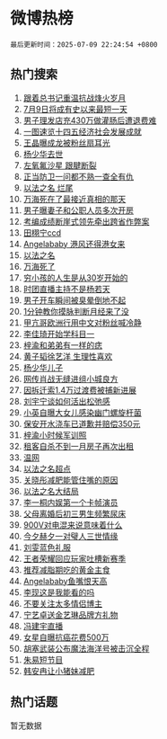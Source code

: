 # 微博热榜

`最后更新时间：2025-07-09 22:24:54 +0800`

## 热门搜索

1. [跟着总书记重温抗战烽火岁月](https://m.weibo.cn/search?containerid=100103type%3D1%26t%3D10%26q%3D%23%E8%B7%9F%E7%9D%80%E6%80%BB%E4%B9%A6%E8%AE%B0%E9%87%8D%E6%B8%A9%E6%8A%97%E6%88%98%E7%83%BD%E7%81%AB%E5%B2%81%E6%9C%88%23&stream_entry_id=51&isnewpage=1&extparam=seat%3D1%26stream_entry_id%3D51%26c_type%3D51%26filter_type%3Drealtimehot%26cate%3D10103%26pos%3D0%26dgr%3D0%26q%3D%2523%25E8%25B7%259F%25E7%259D%2580%25E6%2580%25BB%25E4%25B9%25A6%25E8%25AE%25B0%25E9%2587%258D%25E6%25B8%25A9%25E6%258A%2597%25E6%2588%2598%25E7%2583%25BD%25E7%2581%25AB%25E5%25B2%2581%25E6%259C%2588%2523%26display_time%3D1752071093%26pre_seqid%3D175207109302000574114)
1. [7月9日将成有史以来最短一天](https://m.weibo.cn/search?containerid=100103type%3D1%26t%3D10%26q%3D%237%E6%9C%889%E6%97%A5%E5%B0%86%E6%88%90%E6%9C%89%E5%8F%B2%E4%BB%A5%E6%9D%A5%E6%9C%80%E7%9F%AD%E4%B8%80%E5%A4%A9%23&stream_entry_id=31&isnewpage=1&extparam=seat%3D1%26realpos%3D1%26c_type%3D31%26flag%3D2%26cate%3D5001%26pos%3D0%26dgr%3D0%26lcate%3D5001%26q%3D%25237%25E6%259C%25889%25E6%2597%25A5%25E5%25B0%2586%25E6%2588%2590%25E6%259C%2589%25E5%258F%25B2%25E4%25BB%25A5%25E6%259D%25A5%25E6%259C%2580%25E7%259F%25AD%25E4%25B8%2580%25E5%25A4%25A9%2523%26band_rank%3D1%26stream_entry_id%3D31%26filter_type%3Drealtimehot%26display_time%3D1752071093%26pre_seqid%3D175207109302000574114)
1. [男子理发店充430万做灌肠后遭退费难](https://m.weibo.cn/search?containerid=100103type%3D1%26t%3D10%26q%3D%23%E7%94%B7%E5%AD%90%E7%90%86%E5%8F%91%E5%BA%97%E5%85%85430%E4%B8%87%E5%81%9A%E7%81%8C%E8%82%A0%E5%90%8E%E9%81%AD%E9%80%80%E8%B4%B9%E9%9A%BE%23&stream_entry_id=31&isnewpage=1&extparam=seat%3D1%26realpos%3D2%26c_type%3D31%26flag%3D1%26cate%3D5001%26pos%3D1%26dgr%3D0%26lcate%3D5001%26q%3D%2523%25E7%2594%25B7%25E5%25AD%2590%25E7%2590%2586%25E5%258F%2591%25E5%25BA%2597%25E5%2585%2585430%25E4%25B8%2587%25E5%2581%259A%25E7%2581%258C%25E8%2582%25A0%25E5%2590%258E%25E9%2581%25AD%25E9%2580%2580%25E8%25B4%25B9%25E9%259A%25BE%2523%26band_rank%3D2%26stream_entry_id%3D31%26filter_type%3Drealtimehot%26display_time%3D1752071093%26pre_seqid%3D175207109302000574114)
1. [一图速览十四五经济社会发展成就](https://m.weibo.cn/search?containerid=100103type%3D1%26t%3D10%26q%3D%23%E4%B8%80%E5%9B%BE%E9%80%9F%E8%A7%88%E5%8D%81%E5%9B%9B%E4%BA%94%E7%BB%8F%E6%B5%8E%E7%A4%BE%E4%BC%9A%E5%8F%91%E5%B1%95%E6%88%90%E5%B0%B1%23&stream_entry_id=31&isnewpage=1&extparam=seat%3D1%26realpos%3D3%26c_type%3D31%26flag%3D0%26cate%3D5001%26pos%3D2%26dgr%3D0%26lcate%3D5001%26q%3D%2523%25E4%25B8%2580%25E5%259B%25BE%25E9%2580%259F%25E8%25A7%2588%25E5%258D%2581%25E5%259B%259B%25E4%25BA%2594%25E7%25BB%258F%25E6%25B5%258E%25E7%25A4%25BE%25E4%25BC%259A%25E5%258F%2591%25E5%25B1%2595%25E6%2588%2590%25E5%25B0%25B1%2523%26band_rank%3D3%26stream_entry_id%3D31%26filter_type%3Drealtimehot%26display_time%3D1752071093%26pre_seqid%3D175207109302000574114)
1. [王晶曝成龙被粉丝扇耳光](https://m.weibo.cn/search?containerid=100103type%3D1%26t%3D10%26q%3D%23%E7%8E%8B%E6%99%B6%E6%9B%9D%E6%88%90%E9%BE%99%E8%A2%AB%E7%B2%89%E4%B8%9D%E6%89%87%E8%80%B3%E5%85%89%23&stream_entry_id=31&isnewpage=1&extparam=seat%3D1%26realpos%3D4%26c_type%3D31%26flag%3D1%26cate%3D5001%26pos%3D3%26dgr%3D0%26lcate%3D5001%26q%3D%2523%25E7%258E%258B%25E6%2599%25B6%25E6%259B%259D%25E6%2588%2590%25E9%25BE%2599%25E8%25A2%25AB%25E7%25B2%2589%25E4%25B8%259D%25E6%2589%2587%25E8%2580%25B3%25E5%2585%2589%2523%26band_rank%3D4%26stream_entry_id%3D31%26filter_type%3Drealtimehot%26display_time%3D1752071093%26pre_seqid%3D175207109302000574114)
1. [杨少华去世](https://m.weibo.cn/search?containerid=100103type%3D1%26t%3D10%26q%3D%23%E6%9D%A8%E5%B0%91%E5%8D%8E%E5%8E%BB%E4%B8%96%23&stream_entry_id=31&isnewpage=1&extparam=seat%3D1%26realpos%3D5%26c_type%3D31%26flag%3D2%26cate%3D5001%26pos%3D4%26dgr%3D0%26lcate%3D5001%26q%3D%2523%25E6%259D%25A8%25E5%25B0%2591%25E5%258D%258E%25E5%258E%25BB%25E4%25B8%2596%2523%26band_rank%3D5%26stream_entry_id%3D31%26filter_type%3Drealtimehot%26display_time%3D1752071093%26pre_seqid%3D175207109302000574114)
1. [左氧氟沙星 跟腱断裂](https://m.weibo.cn/search?containerid=100103type%3D1%26t%3D10%26q%3D%E5%B7%A6%E6%B0%A7%E6%B0%9F%E6%B2%99%E6%98%9F+%E8%B7%9F%E8%85%B1%E6%96%AD%E8%A3%82&stream_entry_id=31&isnewpage=1&extparam=seat%3D1%26realpos%3D6%26c_type%3D31%26flag%3D16%26cate%3D5001%26pos%3D5%26dgr%3D0%26lcate%3D5001%26q%3D%25E5%25B7%25A6%25E6%25B0%25A7%25E6%25B0%259F%25E6%25B2%2599%25E6%2598%259F%2520%25E8%25B7%259F%25E8%2585%25B1%25E6%2596%25AD%25E8%25A3%2582%26band_rank%3D6%26stream_entry_id%3D31%26filter_type%3Drealtimehot%26display_time%3D1752071093%26pre_seqid%3D175207109302000574114)
1. [正当防卫一问都不熟一查全有仇](https://m.weibo.cn/search?containerid=100103type%3D1%26t%3D10%26q%3D%23%E6%AD%A3%E5%BD%93%E9%98%B2%E5%8D%AB%E4%B8%80%E9%97%AE%E9%83%BD%E4%B8%8D%E7%86%9F%E4%B8%80%E6%9F%A5%E5%85%A8%E6%9C%89%E4%BB%87%23&stream_entry_id=31&isnewpage=1&extparam=seat%3D1%26band_rank%3D7%26c_type%3D31%26lcate%3D5001%26adid%3D293295%26cate%3D5001%26pos%3D6%26dgr%3D0%26stream_entry_id%3D31%26q%3D%2523%25E6%25AD%25A3%25E5%25BD%2593%25E9%2598%25B2%25E5%258D%25AB%25E4%25B8%2580%25E9%2597%25AE%25E9%2583%25BD%25E4%25B8%258D%25E7%2586%259F%25E4%25B8%2580%25E6%259F%25A5%25E5%2585%25A8%25E6%259C%2589%25E4%25BB%2587%2523%26is_ad_pos%3D1%26filter_type%3Drealtimehot%26display_time%3D1752071093%26pre_seqid%3D175207109302000574114)
1. [以法之名 烂尾](https://m.weibo.cn/search?containerid=100103type%3D1%26t%3D10%26q%3D%E4%BB%A5%E6%B3%95%E4%B9%8B%E5%90%8D+%E7%83%82%E5%B0%BE&stream_entry_id=31&isnewpage=1&extparam=seat%3D1%26realpos%3D7%26c_type%3D31%26flag%3D1%26cate%3D5001%26pos%3D7%26dgr%3D0%26lcate%3D5001%26q%3D%25E4%25BB%25A5%25E6%25B3%2595%25E4%25B9%258B%25E5%2590%258D%2520%25E7%2583%2582%25E5%25B0%25BE%26band_rank%3D7%26stream_entry_id%3D31%26filter_type%3Drealtimehot%26display_time%3D1752071093%26pre_seqid%3D175207109302000574114)
1. [万海死在了最接近真相的那天](https://m.weibo.cn/search?containerid=100103type%3D1%26t%3D10%26q%3D%E4%B8%87%E6%B5%B7%E6%AD%BB%E5%9C%A8%E4%BA%86%E6%9C%80%E6%8E%A5%E8%BF%91%E7%9C%9F%E7%9B%B8%E7%9A%84%E9%82%A3%E5%A4%A9&stream_entry_id=31&isnewpage=1&extparam=seat%3D1%26realpos%3D8%26c_type%3D31%26flag%3D2%26cate%3D5001%26pos%3D8%26dgr%3D0%26lcate%3D5001%26q%3D%25E4%25B8%2587%25E6%25B5%25B7%25E6%25AD%25BB%25E5%259C%25A8%25E4%25BA%2586%25E6%259C%2580%25E6%258E%25A5%25E8%25BF%2591%25E7%259C%259F%25E7%259B%25B8%25E7%259A%2584%25E9%2582%25A3%25E5%25A4%25A9%26band_rank%3D8%26stream_entry_id%3D31%26filter_type%3Drealtimehot%26display_time%3D1752071093%26pre_seqid%3D175207109302000574114)
1. [男子曝妻子和公职人员多次开房](https://m.weibo.cn/search?containerid=100103type%3D1%26t%3D10%26q%3D%23%E7%94%B7%E5%AD%90%E6%9B%9D%E5%A6%BB%E5%AD%90%E5%92%8C%E5%85%AC%E8%81%8C%E4%BA%BA%E5%91%98%E5%A4%9A%E6%AC%A1%E5%BC%80%E6%88%BF%23&stream_entry_id=31&isnewpage=1&extparam=seat%3D1%26realpos%3D9%26c_type%3D31%26flag%3D1%26cate%3D5001%26pos%3D9%26dgr%3D0%26lcate%3D5001%26q%3D%2523%25E7%2594%25B7%25E5%25AD%2590%25E6%259B%259D%25E5%25A6%25BB%25E5%25AD%2590%25E5%2592%258C%25E5%2585%25AC%25E8%2581%258C%25E4%25BA%25BA%25E5%2591%2598%25E5%25A4%259A%25E6%25AC%25A1%25E5%25BC%2580%25E6%2588%25BF%2523%26band_rank%3D9%26stream_entry_id%3D31%26filter_type%3Drealtimehot%26display_time%3D1752071093%26pre_seqid%3D175207109302000574114)
1. [考编成绩断崖式领先牵出跨省作弊案](https://m.weibo.cn/search?containerid=100103type%3D1%26t%3D10%26q%3D%23%E8%80%83%E7%BC%96%E6%88%90%E7%BB%A9%E6%96%AD%E5%B4%96%E5%BC%8F%E9%A2%86%E5%85%88%E7%89%B5%E5%87%BA%E8%B7%A8%E7%9C%81%E4%BD%9C%E5%BC%8A%E6%A1%88%23&stream_entry_id=31&isnewpage=1&extparam=seat%3D1%26realpos%3D10%26c_type%3D31%26flag%3D0%26cate%3D5001%26pos%3D10%26dgr%3D0%26lcate%3D5001%26q%3D%2523%25E8%2580%2583%25E7%25BC%2596%25E6%2588%2590%25E7%25BB%25A9%25E6%2596%25AD%25E5%25B4%2596%25E5%25BC%258F%25E9%25A2%2586%25E5%2585%2588%25E7%2589%25B5%25E5%2587%25BA%25E8%25B7%25A8%25E7%259C%2581%25E4%25BD%259C%25E5%25BC%258A%25E6%25A1%2588%2523%26band_rank%3D10%26stream_entry_id%3D31%26filter_type%3Drealtimehot%26display_time%3D1752071093%26pre_seqid%3D175207109302000574114)
1. [田栩宁ccd](https://m.weibo.cn/search?containerid=100103type%3D1%26t%3D10%26q%3D%E7%94%B0%E6%A0%A9%E5%AE%81ccd&stream_entry_id=31&isnewpage=1&extparam=seat%3D1%26realpos%3D11%26c_type%3D31%26flag%3D2%26cate%3D5001%26pos%3D11%26dgr%3D0%26lcate%3D5001%26q%3D%25E7%2594%25B0%25E6%25A0%25A9%25E5%25AE%2581ccd%26band_rank%3D11%26stream_entry_id%3D31%26filter_type%3Drealtimehot%26display_time%3D1752071093%26pre_seqid%3D175207109302000574114)
1. [Angelababy 港风还得港女来](https://m.weibo.cn/search?containerid=100103type%3D1%26t%3D10%26q%3DAngelababy+%E6%B8%AF%E9%A3%8E%E8%BF%98%E5%BE%97%E6%B8%AF%E5%A5%B3%E6%9D%A5&stream_entry_id=31&isnewpage=1&extparam=seat%3D1%26realpos%3D12%26c_type%3D31%26flag%3D0%26cate%3D5001%26pos%3D12%26dgr%3D0%26lcate%3D5001%26q%3DAngelababy%2520%25E6%25B8%25AF%25E9%25A3%258E%25E8%25BF%2598%25E5%25BE%2597%25E6%25B8%25AF%25E5%25A5%25B3%25E6%259D%25A5%26band_rank%3D12%26stream_entry_id%3D31%26filter_type%3Drealtimehot%26display_time%3D1752071093%26pre_seqid%3D175207109302000574114)
1. [以法之名](https://m.weibo.cn/search?containerid=100103type%3D1%26t%3D10%26q%3D%E4%BB%A5%E6%B3%95%E4%B9%8B%E5%90%8D&stream_entry_id=31&isnewpage=1&extparam=seat%3D1%26realpos%3D13%26c_type%3D31%26flag%3D0%26cate%3D5001%26pos%3D13%26dgr%3D0%26lcate%3D5001%26q%3D%25E4%25BB%25A5%25E6%25B3%2595%25E4%25B9%258B%25E5%2590%258D%26band_rank%3D13%26stream_entry_id%3D31%26filter_type%3Drealtimehot%26display_time%3D1752071093%26pre_seqid%3D175207109302000574114)
1. [万海死了](https://m.weibo.cn/search?containerid=100103type%3D1%26t%3D10%26q%3D%23%E4%B8%87%E6%B5%B7%E6%AD%BB%E4%BA%86%23&stream_entry_id=31&isnewpage=1&extparam=seat%3D1%26realpos%3D14%26c_type%3D31%26flag%3D2%26cate%3D5001%26pos%3D14%26dgr%3D0%26lcate%3D5001%26q%3D%2523%25E4%25B8%2587%25E6%25B5%25B7%25E6%25AD%25BB%25E4%25BA%2586%2523%26band_rank%3D14%26stream_entry_id%3D31%26filter_type%3Drealtimehot%26display_time%3D1752071093%26pre_seqid%3D175207109302000574114)
1. [穷小孩的人生是从30岁开始的](https://m.weibo.cn/search?containerid=100103type%3D1%26t%3D10%26q%3D%E7%A9%B7%E5%B0%8F%E5%AD%A9%E7%9A%84%E4%BA%BA%E7%94%9F%E6%98%AF%E4%BB%8E30%E5%B2%81%E5%BC%80%E5%A7%8B%E7%9A%84&stream_entry_id=31&isnewpage=1&extparam=seat%3D1%26realpos%3D15%26c_type%3D31%26flag%3D1%26cate%3D5001%26pos%3D15%26dgr%3D0%26lcate%3D5001%26q%3D%25E7%25A9%25B7%25E5%25B0%258F%25E5%25AD%25A9%25E7%259A%2584%25E4%25BA%25BA%25E7%2594%259F%25E6%2598%25AF%25E4%25BB%258E30%25E5%25B2%2581%25E5%25BC%2580%25E5%25A7%258B%25E7%259A%2584%26band_rank%3D15%26stream_entry_id%3D31%26filter_type%3Drealtimehot%26display_time%3D1752071093%26pre_seqid%3D175207109302000574114)
1. [时团直播主持不是杨若天](https://m.weibo.cn/search?containerid=100103type%3D1%26t%3D10%26q%3D%E6%97%B6%E5%9B%A2%E7%9B%B4%E6%92%AD%E4%B8%BB%E6%8C%81%E4%B8%8D%E6%98%AF%E6%9D%A8%E8%8B%A5%E5%A4%A9&stream_entry_id=31&isnewpage=1&extparam=seat%3D1%26realpos%3D16%26c_type%3D31%26flag%3D0%26cate%3D5001%26pos%3D16%26dgr%3D0%26lcate%3D5001%26q%3D%25E6%2597%25B6%25E5%259B%25A2%25E7%259B%25B4%25E6%2592%25AD%25E4%25B8%25BB%25E6%258C%2581%25E4%25B8%258D%25E6%2598%25AF%25E6%259D%25A8%25E8%258B%25A5%25E5%25A4%25A9%26band_rank%3D16%26stream_entry_id%3D31%26filter_type%3Drealtimehot%26display_time%3D1752071093%26pre_seqid%3D175207109302000574114)
1. [男子开车瞬间被臭晕倒地不起](https://m.weibo.cn/search?containerid=100103type%3D1%26t%3D10%26q%3D%23%E7%94%B7%E5%AD%90%E5%BC%80%E8%BD%A6%E7%9E%AC%E9%97%B4%E8%A2%AB%E8%87%AD%E6%99%95%E5%80%92%E5%9C%B0%E4%B8%8D%E8%B5%B7%23&stream_entry_id=31&isnewpage=1&extparam=seat%3D1%26realpos%3D17%26c_type%3D31%26flag%3D1%26cate%3D5001%26pos%3D17%26dgr%3D0%26lcate%3D5001%26q%3D%2523%25E7%2594%25B7%25E5%25AD%2590%25E5%25BC%2580%25E8%25BD%25A6%25E7%259E%25AC%25E9%2597%25B4%25E8%25A2%25AB%25E8%2587%25AD%25E6%2599%2595%25E5%2580%2592%25E5%259C%25B0%25E4%25B8%258D%25E8%25B5%25B7%2523%26band_rank%3D17%26stream_entry_id%3D31%26filter_type%3Drealtimehot%26display_time%3D1752071093%26pre_seqid%3D175207109302000574114)
1. [1分钟教你摸脉判断月经来了没](https://m.weibo.cn/search?containerid=100103type%3D1%26t%3D10%26q%3D1%E5%88%86%E9%92%9F%E6%95%99%E4%BD%A0%E6%91%B8%E8%84%89%E5%88%A4%E6%96%AD%E6%9C%88%E7%BB%8F%E6%9D%A5%E4%BA%86%E6%B2%A1&stream_entry_id=31&isnewpage=1&extparam=seat%3D1%26realpos%3D18%26c_type%3D31%26flag%3D0%26cate%3D5001%26pos%3D18%26dgr%3D0%26lcate%3D5001%26q%3D1%25E5%2588%2586%25E9%2592%259F%25E6%2595%2599%25E4%25BD%25A0%25E6%2591%25B8%25E8%2584%2589%25E5%2588%25A4%25E6%2596%25AD%25E6%259C%2588%25E7%25BB%258F%25E6%259D%25A5%25E4%25BA%2586%25E6%25B2%25A1%26band_rank%3D18%26stream_entry_id%3D31%26filter_type%3Drealtimehot%26display_time%3D1752071093%26pre_seqid%3D175207109302000574114)
1. [甲亢哥欧洲行用中文对粉丝喊冷静](https://m.weibo.cn/search?containerid=100103type%3D1%26t%3D10%26q%3D%23%E7%94%B2%E4%BA%A2%E5%93%A5%E6%AC%A7%E6%B4%B2%E8%A1%8C%E7%94%A8%E4%B8%AD%E6%96%87%E5%AF%B9%E7%B2%89%E4%B8%9D%E5%96%8A%E5%86%B7%E9%9D%99%23&stream_entry_id=31&isnewpage=1&extparam=seat%3D1%26realpos%3D19%26c_type%3D31%26flag%3D1%26cate%3D5001%26pos%3D19%26dgr%3D0%26lcate%3D5001%26q%3D%2523%25E7%2594%25B2%25E4%25BA%25A2%25E5%2593%25A5%25E6%25AC%25A7%25E6%25B4%25B2%25E8%25A1%258C%25E7%2594%25A8%25E4%25B8%25AD%25E6%2596%2587%25E5%25AF%25B9%25E7%25B2%2589%25E4%25B8%259D%25E5%2596%258A%25E5%2586%25B7%25E9%259D%2599%2523%26band_rank%3D19%26stream_entry_id%3D31%26filter_type%3Drealtimehot%26display_time%3D1752071093%26pre_seqid%3D175207109302000574114)
1. [李佳琦开始学科目一](https://m.weibo.cn/search?containerid=100103type%3D1%26t%3D10%26q%3D%E6%9D%8E%E4%BD%B3%E7%90%A6%E5%BC%80%E5%A7%8B%E5%AD%A6%E7%A7%91%E7%9B%AE%E4%B8%80&stream_entry_id=31&isnewpage=1&extparam=seat%3D1%26realpos%3D20%26c_type%3D31%26flag%3D0%26cate%3D5001%26pos%3D20%26dgr%3D0%26lcate%3D5001%26q%3D%25E6%259D%258E%25E4%25BD%25B3%25E7%2590%25A6%25E5%25BC%2580%25E5%25A7%258B%25E5%25AD%25A6%25E7%25A7%2591%25E7%259B%25AE%25E4%25B8%2580%26band_rank%3D20%26stream_entry_id%3D31%26filter_type%3Drealtimehot%26display_time%3D1752071093%26pre_seqid%3D175207109302000574114)
1. [梓渝和弟弟有一样的痣](https://m.weibo.cn/search?containerid=100103type%3D1%26t%3D10%26q%3D%23%E6%A2%93%E6%B8%9D%E5%92%8C%E5%BC%9F%E5%BC%9F%E6%9C%89%E4%B8%80%E6%A0%B7%E7%9A%84%E7%97%A3%23&stream_entry_id=31&isnewpage=1&extparam=seat%3D1%26realpos%3D21%26c_type%3D31%26flag%3D1%26cate%3D5001%26pos%3D21%26dgr%3D0%26lcate%3D5001%26q%3D%2523%25E6%25A2%2593%25E6%25B8%259D%25E5%2592%258C%25E5%25BC%259F%25E5%25BC%259F%25E6%259C%2589%25E4%25B8%2580%25E6%25A0%25B7%25E7%259A%2584%25E7%2597%25A3%2523%26band_rank%3D21%26stream_entry_id%3D31%26filter_type%3Drealtimehot%26display_time%3D1752071093%26pre_seqid%3D175207109302000574114)
1. [黄子韬徐艺洋 生理性喜欢](https://m.weibo.cn/search?containerid=100103type%3D1%26t%3D10%26q%3D%E9%BB%84%E5%AD%90%E9%9F%AC%E5%BE%90%E8%89%BA%E6%B4%8B+%E7%94%9F%E7%90%86%E6%80%A7%E5%96%9C%E6%AC%A2&stream_entry_id=31&isnewpage=1&extparam=seat%3D1%26realpos%3D22%26c_type%3D31%26flag%3D2%26cate%3D5001%26pos%3D22%26dgr%3D0%26lcate%3D5001%26q%3D%25E9%25BB%2584%25E5%25AD%2590%25E9%259F%25AC%25E5%25BE%2590%25E8%2589%25BA%25E6%25B4%258B%2520%25E7%2594%259F%25E7%2590%2586%25E6%2580%25A7%25E5%2596%259C%25E6%25AC%25A2%26band_rank%3D22%26stream_entry_id%3D31%26filter_type%3Drealtimehot%26display_time%3D1752071093%26pre_seqid%3D175207109302000574114)
1. [杨少华儿子](https://m.weibo.cn/search?containerid=100103type%3D1%26t%3D10%26q%3D%E6%9D%A8%E5%B0%91%E5%8D%8E%E5%84%BF%E5%AD%90&stream_entry_id=31&isnewpage=1&extparam=seat%3D1%26realpos%3D23%26c_type%3D31%26flag%3D1%26cate%3D5001%26pos%3D23%26dgr%3D0%26lcate%3D5001%26q%3D%25E6%259D%25A8%25E5%25B0%2591%25E5%258D%258E%25E5%2584%25BF%25E5%25AD%2590%26band_rank%3D23%26stream_entry_id%3D31%26filter_type%3Drealtimehot%26display_time%3D1752071093%26pre_seqid%3D175207109302000574114)
1. [网传肖战无缝进组小城良方](https://m.weibo.cn/search?containerid=100103type%3D1%26t%3D10%26q%3D%23%E7%BD%91%E4%BC%A0%E8%82%96%E6%88%98%E6%97%A0%E7%BC%9D%E8%BF%9B%E7%BB%84%E5%B0%8F%E5%9F%8E%E8%89%AF%E6%96%B9%23&stream_entry_id=31&isnewpage=1&extparam=seat%3D1%26realpos%3D24%26c_type%3D31%26flag%3D1%26cate%3D5001%26pos%3D24%26dgr%3D0%26lcate%3D5001%26q%3D%2523%25E7%25BD%2591%25E4%25BC%25A0%25E8%2582%2596%25E6%2588%2598%25E6%2597%25A0%25E7%25BC%259D%25E8%25BF%259B%25E7%25BB%2584%25E5%25B0%258F%25E5%259F%258E%25E8%2589%25AF%25E6%2596%25B9%2523%26band_rank%3D24%26stream_entry_id%3D31%26filter_type%3Drealtimehot%26display_time%3D1752071093%26pre_seqid%3D175207109302000574114)
1. [因拆迁索1.4万过渡费被捕新进展](https://m.weibo.cn/search?containerid=100103type%3D1%26t%3D10%26q%3D%23%E5%9B%A0%E6%8B%86%E8%BF%81%E7%B4%A21.4%E4%B8%87%E8%BF%87%E6%B8%A1%E8%B4%B9%E8%A2%AB%E6%8D%95%E6%96%B0%E8%BF%9B%E5%B1%95%23&stream_entry_id=31&isnewpage=1&extparam=seat%3D1%26realpos%3D25%26c_type%3D31%26flag%3D1%26cate%3D5001%26pos%3D25%26dgr%3D0%26lcate%3D5001%26q%3D%2523%25E5%259B%25A0%25E6%258B%2586%25E8%25BF%2581%25E7%25B4%25A21.4%25E4%25B8%2587%25E8%25BF%2587%25E6%25B8%25A1%25E8%25B4%25B9%25E8%25A2%25AB%25E6%258D%2595%25E6%2596%25B0%25E8%25BF%259B%25E5%25B1%2595%2523%26band_rank%3D25%26stream_entry_id%3D31%26filter_type%3Drealtimehot%26display_time%3D1752071093%26pre_seqid%3D175207109302000574114)
1. [刘宇宁谈如何活出松弛感](https://m.weibo.cn/search?containerid=100103type%3D1%26t%3D10%26q%3D%23%E5%88%98%E5%AE%87%E5%AE%81%E8%B0%88%E5%A6%82%E4%BD%95%E6%B4%BB%E5%87%BA%E6%9D%BE%E5%BC%9B%E6%84%9F%23&stream_entry_id=31&isnewpage=1&extparam=seat%3D1%26realpos%3D26%26c_type%3D31%26flag%3D0%26cate%3D5001%26pos%3D26%26dgr%3D0%26lcate%3D5001%26q%3D%2523%25E5%2588%2598%25E5%25AE%2587%25E5%25AE%2581%25E8%25B0%2588%25E5%25A6%2582%25E4%25BD%2595%25E6%25B4%25BB%25E5%2587%25BA%25E6%259D%25BE%25E5%25BC%259B%25E6%2584%259F%2523%26band_rank%3D26%26stream_entry_id%3D31%26filter_type%3Drealtimehot%26display_time%3D1752071093%26pre_seqid%3D175207109302000574114)
1. [小英自曝大女儿感染幽门螺旋杆菌](https://m.weibo.cn/search?containerid=100103type%3D1%26t%3D10%26q%3D%23%E5%B0%8F%E8%8B%B1%E8%87%AA%E6%9B%9D%E5%A4%A7%E5%A5%B3%E5%84%BF%E6%84%9F%E6%9F%93%E5%B9%BD%E9%97%A8%E8%9E%BA%E6%97%8B%E6%9D%86%E8%8F%8C%23&stream_entry_id=31&isnewpage=1&extparam=seat%3D1%26realpos%3D27%26c_type%3D31%26flag%3D1%26cate%3D5001%26pos%3D27%26dgr%3D0%26lcate%3D5001%26q%3D%2523%25E5%25B0%258F%25E8%258B%25B1%25E8%2587%25AA%25E6%259B%259D%25E5%25A4%25A7%25E5%25A5%25B3%25E5%2584%25BF%25E6%2584%259F%25E6%259F%2593%25E5%25B9%25BD%25E9%2597%25A8%25E8%259E%25BA%25E6%2597%258B%25E6%259D%2586%25E8%258F%258C%2523%26band_rank%3D27%26stream_entry_id%3D31%26filter_type%3Drealtimehot%26display_time%3D1752071093%26pre_seqid%3D175207109302000574114)
1. [保安开水浇车已道歉并赔偿350元](https://m.weibo.cn/search?containerid=100103type%3D1%26t%3D10%26q%3D%23%E4%BF%9D%E5%AE%89%E5%BC%80%E6%B0%B4%E6%B5%87%E8%BD%A6%E5%B7%B2%E9%81%93%E6%AD%89%E5%B9%B6%E8%B5%94%E5%81%BF350%E5%85%83%23&stream_entry_id=31&isnewpage=1&extparam=seat%3D1%26realpos%3D28%26c_type%3D31%26flag%3D0%26cate%3D5001%26pos%3D28%26dgr%3D0%26lcate%3D5001%26q%3D%2523%25E4%25BF%259D%25E5%25AE%2589%25E5%25BC%2580%25E6%25B0%25B4%25E6%25B5%2587%25E8%25BD%25A6%25E5%25B7%25B2%25E9%2581%2593%25E6%25AD%2589%25E5%25B9%25B6%25E8%25B5%2594%25E5%2581%25BF350%25E5%2585%2583%2523%26band_rank%3D28%26stream_entry_id%3D31%26filter_type%3Drealtimehot%26display_time%3D1752071093%26pre_seqid%3D175207109302000574114)
1. [梓渝小时候军训照](https://m.weibo.cn/search?containerid=100103type%3D1%26t%3D10%26q%3D%23%E6%A2%93%E6%B8%9D%E5%B0%8F%E6%97%B6%E5%80%99%E5%86%9B%E8%AE%AD%E7%85%A7%23&stream_entry_id=31&isnewpage=1&extparam=seat%3D1%26realpos%3D29%26c_type%3D31%26flag%3D1%26cate%3D5001%26pos%3D29%26dgr%3D0%26lcate%3D5001%26q%3D%2523%25E6%25A2%2593%25E6%25B8%259D%25E5%25B0%258F%25E6%2597%25B6%25E5%2580%2599%25E5%2586%259B%25E8%25AE%25AD%25E7%2585%25A7%2523%26band_rank%3D29%26stream_entry_id%3D31%26filter_type%3Drealtimehot%26display_time%3D1752071093%26pre_seqid%3D175207109302000574114)
1. [租客自杀不到一月房子再次出租](https://m.weibo.cn/search?containerid=100103type%3D1%26t%3D10%26q%3D%23%E7%A7%9F%E5%AE%A2%E8%87%AA%E6%9D%80%E4%B8%8D%E5%88%B0%E4%B8%80%E6%9C%88%E6%88%BF%E5%AD%90%E5%86%8D%E6%AC%A1%E5%87%BA%E7%A7%9F%23&stream_entry_id=31&isnewpage=1&extparam=seat%3D1%26realpos%3D30%26c_type%3D31%26flag%3D0%26cate%3D5001%26pos%3D30%26dgr%3D0%26lcate%3D5001%26q%3D%2523%25E7%25A7%259F%25E5%25AE%25A2%25E8%2587%25AA%25E6%259D%2580%25E4%25B8%258D%25E5%2588%25B0%25E4%25B8%2580%25E6%259C%2588%25E6%2588%25BF%25E5%25AD%2590%25E5%2586%258D%25E6%25AC%25A1%25E5%2587%25BA%25E7%25A7%259F%2523%26band_rank%3D30%26stream_entry_id%3D31%26filter_type%3Drealtimehot%26display_time%3D1752071093%26pre_seqid%3D175207109302000574114)
1. [温网](https://m.weibo.cn/search?containerid=100103type%3D1%26t%3D10%26q%3D%23%E6%B8%A9%E7%BD%91%23&stream_entry_id=31&isnewpage=1&extparam=seat%3D1%26realpos%3D31%26c_type%3D31%26flag%3D1%26cate%3D5001%26pos%3D31%26dgr%3D0%26lcate%3D5001%26q%3D%2523%25E6%25B8%25A9%25E7%25BD%2591%2523%26band_rank%3D31%26stream_entry_id%3D31%26filter_type%3Drealtimehot%26display_time%3D1752071093%26pre_seqid%3D175207109302000574114)
1. [以法之名超点](https://m.weibo.cn/search?containerid=100103type%3D1%26t%3D10%26q%3D%23%E4%BB%A5%E6%B3%95%E4%B9%8B%E5%90%8D%E8%B6%85%E7%82%B9%23&stream_entry_id=31&isnewpage=1&extparam=seat%3D1%26realpos%3D32%26c_type%3D31%26flag%3D0%26cate%3D5001%26pos%3D32%26dgr%3D0%26lcate%3D5001%26q%3D%2523%25E4%25BB%25A5%25E6%25B3%2595%25E4%25B9%258B%25E5%2590%258D%25E8%25B6%2585%25E7%2582%25B9%2523%26band_rank%3D32%26stream_entry_id%3D31%26filter_type%3Drealtimehot%26display_time%3D1752071093%26pre_seqid%3D175207109302000574114)
1. [关晓彤减肥能管住嘴的原因](https://m.weibo.cn/search?containerid=100103type%3D1%26t%3D10%26q%3D%23%E5%85%B3%E6%99%93%E5%BD%A4%E5%87%8F%E8%82%A5%E8%83%BD%E7%AE%A1%E4%BD%8F%E5%98%B4%E7%9A%84%E5%8E%9F%E5%9B%A0%23&stream_entry_id=31&isnewpage=1&extparam=seat%3D1%26realpos%3D33%26c_type%3D31%26flag%3D1%26cate%3D5001%26pos%3D33%26dgr%3D0%26lcate%3D5001%26q%3D%2523%25E5%2585%25B3%25E6%2599%2593%25E5%25BD%25A4%25E5%2587%258F%25E8%2582%25A5%25E8%2583%25BD%25E7%25AE%25A1%25E4%25BD%258F%25E5%2598%25B4%25E7%259A%2584%25E5%258E%259F%25E5%259B%25A0%2523%26band_rank%3D33%26stream_entry_id%3D31%26filter_type%3Drealtimehot%26display_time%3D1752071093%26pre_seqid%3D175207109302000574114)
1. [以法之名大结局](https://m.weibo.cn/search?containerid=100103type%3D1%26t%3D10%26q%3D%E4%BB%A5%E6%B3%95%E4%B9%8B%E5%90%8D%E5%A4%A7%E7%BB%93%E5%B1%80&stream_entry_id=31&isnewpage=1&extparam=seat%3D1%26realpos%3D34%26c_type%3D31%26flag%3D0%26cate%3D5001%26pos%3D34%26dgr%3D0%26lcate%3D5001%26q%3D%25E4%25BB%25A5%25E6%25B3%2595%25E4%25B9%258B%25E5%2590%258D%25E5%25A4%25A7%25E7%25BB%2593%25E5%25B1%2580%26band_rank%3D34%26stream_entry_id%3D31%26filter_type%3Drealtimehot%26display_time%3D1752071093%26pre_seqid%3D175207109302000574114)
1. [李一桐内娱第一个卡帧演员](https://m.weibo.cn/search?containerid=100103type%3D1%26t%3D10%26q%3D%E6%9D%8E%E4%B8%80%E6%A1%90%E5%86%85%E5%A8%B1%E7%AC%AC%E4%B8%80%E4%B8%AA%E5%8D%A1%E5%B8%A7%E6%BC%94%E5%91%98&stream_entry_id=31&isnewpage=1&extparam=seat%3D1%26realpos%3D35%26c_type%3D31%26flag%3D0%26cate%3D5001%26pos%3D35%26dgr%3D0%26lcate%3D5001%26q%3D%25E6%259D%258E%25E4%25B8%2580%25E6%25A1%2590%25E5%2586%2585%25E5%25A8%25B1%25E7%25AC%25AC%25E4%25B8%2580%25E4%25B8%25AA%25E5%258D%25A1%25E5%25B8%25A7%25E6%25BC%2594%25E5%2591%2598%26band_rank%3D35%26stream_entry_id%3D31%26filter_type%3Drealtimehot%26display_time%3D1752071093%26pre_seqid%3D175207109302000574114)
1. [父母离婚后初三男生频繁尿床](https://m.weibo.cn/search?containerid=100103type%3D1%26t%3D10%26q%3D%23%E7%88%B6%E6%AF%8D%E7%A6%BB%E5%A9%9A%E5%90%8E%E5%88%9D%E4%B8%89%E7%94%B7%E7%94%9F%E9%A2%91%E7%B9%81%E5%B0%BF%E5%BA%8A%23&stream_entry_id=31&isnewpage=1&extparam=seat%3D1%26realpos%3D36%26c_type%3D31%26flag%3D1%26cate%3D5001%26pos%3D36%26dgr%3D0%26lcate%3D5001%26q%3D%2523%25E7%2588%25B6%25E6%25AF%258D%25E7%25A6%25BB%25E5%25A9%259A%25E5%2590%258E%25E5%2588%259D%25E4%25B8%2589%25E7%2594%25B7%25E7%2594%259F%25E9%25A2%2591%25E7%25B9%2581%25E5%25B0%25BF%25E5%25BA%258A%2523%26band_rank%3D36%26stream_entry_id%3D31%26filter_type%3Drealtimehot%26display_time%3D1752071093%26pre_seqid%3D175207109302000574114)
1. [900V对电混来说意味着什么](https://m.weibo.cn/search?containerid=100103type%3D1%26t%3D10%26q%3D900V%E5%AF%B9%E7%94%B5%E6%B7%B7%E6%9D%A5%E8%AF%B4%E6%84%8F%E5%91%B3%E7%9D%80%E4%BB%80%E4%B9%88&stream_entry_id=31&isnewpage=1&extparam=seat%3D1%26realpos%3D37%26c_type%3D31%26flag%3D1%26cate%3D5001%26pos%3D37%26dgr%3D0%26lcate%3D5001%26q%3D900V%25E5%25AF%25B9%25E7%2594%25B5%25E6%25B7%25B7%25E6%259D%25A5%25E8%25AF%25B4%25E6%2584%258F%25E5%2591%25B3%25E7%259D%2580%25E4%25BB%2580%25E4%25B9%2588%26band_rank%3D37%26stream_entry_id%3D31%26filter_type%3Drealtimehot%26display_time%3D1752071093%26pre_seqid%3D175207109302000574114)
1. [今夕赫夕一对璧人三世情缘](https://m.weibo.cn/search?containerid=100103type%3D1%26t%3D10%26q%3D%E4%BB%8A%E5%A4%95%E8%B5%AB%E5%A4%95%E4%B8%80%E5%AF%B9%E7%92%A7%E4%BA%BA%E4%B8%89%E4%B8%96%E6%83%85%E7%BC%98&stream_entry_id=31&isnewpage=1&extparam=seat%3D1%26realpos%3D38%26c_type%3D31%26flag%3D1%26cate%3D5001%26pos%3D38%26dgr%3D0%26lcate%3D5001%26q%3D%25E4%25BB%258A%25E5%25A4%2595%25E8%25B5%25AB%25E5%25A4%2595%25E4%25B8%2580%25E5%25AF%25B9%25E7%2592%25A7%25E4%25BA%25BA%25E4%25B8%2589%25E4%25B8%2596%25E6%2583%2585%25E7%25BC%2598%26band_rank%3D38%26stream_entry_id%3D31%26filter_type%3Drealtimehot%26display_time%3D1752071093%26pre_seqid%3D175207109302000574114)
1. [刘雯蓝色礼服](https://m.weibo.cn/search?containerid=100103type%3D1%26t%3D10%26q%3D%23%E5%88%98%E9%9B%AF%E8%93%9D%E8%89%B2%E7%A4%BC%E6%9C%8D%23&stream_entry_id=31&isnewpage=1&extparam=seat%3D1%26realpos%3D39%26c_type%3D31%26flag%3D1%26cate%3D5001%26pos%3D39%26dgr%3D0%26lcate%3D5001%26q%3D%2523%25E5%2588%2598%25E9%259B%25AF%25E8%2593%259D%25E8%2589%25B2%25E7%25A4%25BC%25E6%259C%258D%2523%26band_rank%3D39%26stream_entry_id%3D31%26filter_type%3Drealtimehot%26display_time%3D1752071093%26pre_seqid%3D175207109302000574114)
1. [王者荣耀回应玩家吐槽新赛季](https://m.weibo.cn/search?containerid=100103type%3D1%26t%3D10%26q%3D%23%E7%8E%8B%E8%80%85%E8%8D%A3%E8%80%80%E5%9B%9E%E5%BA%94%E7%8E%A9%E5%AE%B6%E5%90%90%E6%A7%BD%E6%96%B0%E8%B5%9B%E5%AD%A3%23&stream_entry_id=31&isnewpage=1&extparam=seat%3D1%26realpos%3D40%26c_type%3D31%26flag%3D1%26cate%3D5001%26pos%3D40%26dgr%3D0%26lcate%3D5001%26q%3D%2523%25E7%258E%258B%25E8%2580%2585%25E8%258D%25A3%25E8%2580%2580%25E5%259B%259E%25E5%25BA%2594%25E7%258E%25A9%25E5%25AE%25B6%25E5%2590%2590%25E6%25A7%25BD%25E6%2596%25B0%25E8%25B5%259B%25E5%25AD%25A3%2523%26band_rank%3D40%26stream_entry_id%3D31%26filter_type%3Drealtimehot%26display_time%3D1752071093%26pre_seqid%3D175207109302000574114)
1. [推荐减脂期吃的黄金主食](https://m.weibo.cn/search?containerid=100103type%3D1%26t%3D10%26q%3D%23%E6%8E%A8%E8%8D%90%E5%87%8F%E8%84%82%E6%9C%9F%E5%90%83%E7%9A%84%E9%BB%84%E9%87%91%E4%B8%BB%E9%A3%9F%23&stream_entry_id=31&isnewpage=1&extparam=seat%3D1%26realpos%3D41%26c_type%3D31%26flag%3D1%26cate%3D5001%26pos%3D41%26dgr%3D0%26lcate%3D5001%26q%3D%2523%25E6%258E%25A8%25E8%258D%2590%25E5%2587%258F%25E8%2584%2582%25E6%259C%259F%25E5%2590%2583%25E7%259A%2584%25E9%25BB%2584%25E9%2587%2591%25E4%25B8%25BB%25E9%25A3%259F%2523%26band_rank%3D41%26stream_entry_id%3D31%26filter_type%3Drealtimehot%26display_time%3D1752071093%26pre_seqid%3D175207109302000574114)
1. [Angelababy鱼嘴恨天高](https://m.weibo.cn/search?containerid=100103type%3D1%26t%3D10%26q%3D%23Angelababy%E9%B1%BC%E5%98%B4%E6%81%A8%E5%A4%A9%E9%AB%98%23&stream_entry_id=31&isnewpage=1&extparam=seat%3D1%26realpos%3D42%26c_type%3D31%26flag%3D1%26cate%3D5001%26pos%3D42%26dgr%3D0%26lcate%3D5001%26q%3D%2523Angelababy%25E9%25B1%25BC%25E5%2598%25B4%25E6%2581%25A8%25E5%25A4%25A9%25E9%25AB%2598%2523%26band_rank%3D42%26stream_entry_id%3D31%26filter_type%3Drealtimehot%26display_time%3D1752071093%26pre_seqid%3D175207109302000574114)
1. [李现这是我能看的吗](https://m.weibo.cn/search?containerid=100103type%3D1%26t%3D10%26q%3D%E6%9D%8E%E7%8E%B0%E8%BF%99%E6%98%AF%E6%88%91%E8%83%BD%E7%9C%8B%E7%9A%84%E5%90%97&stream_entry_id=31&isnewpage=1&extparam=seat%3D1%26realpos%3D43%26c_type%3D31%26flag%3D1%26cate%3D5001%26pos%3D43%26dgr%3D0%26lcate%3D5001%26q%3D%25E6%259D%258E%25E7%258E%25B0%25E8%25BF%2599%25E6%2598%25AF%25E6%2588%2591%25E8%2583%25BD%25E7%259C%258B%25E7%259A%2584%25E5%2590%2597%26band_rank%3D43%26stream_entry_id%3D31%26filter_type%3Drealtimehot%26display_time%3D1752071093%26pre_seqid%3D175207109302000574114)
1. [不要关注太多情侣博主](https://m.weibo.cn/search?containerid=100103type%3D1%26t%3D10%26q%3D%E4%B8%8D%E8%A6%81%E5%85%B3%E6%B3%A8%E5%A4%AA%E5%A4%9A%E6%83%85%E4%BE%A3%E5%8D%9A%E4%B8%BB&stream_entry_id=31&isnewpage=1&extparam=seat%3D1%26realpos%3D44%26c_type%3D31%26flag%3D1%26cate%3D5001%26pos%3D44%26dgr%3D0%26lcate%3D5001%26q%3D%25E4%25B8%258D%25E8%25A6%2581%25E5%2585%25B3%25E6%25B3%25A8%25E5%25A4%25AA%25E5%25A4%259A%25E6%2583%2585%25E4%25BE%25A3%25E5%258D%259A%25E4%25B8%25BB%26band_rank%3D44%26stream_entry_id%3D31%26filter_type%3Drealtimehot%26display_time%3D1752071093%26pre_seqid%3D175207109302000574114)
1. [宁艺卓送金艺琳品牌方礼物](https://m.weibo.cn/search?containerid=100103type%3D1%26t%3D10%26q%3D%23%E5%AE%81%E8%89%BA%E5%8D%93%E9%80%81%E9%87%91%E8%89%BA%E7%90%B3%E5%93%81%E7%89%8C%E6%96%B9%E7%A4%BC%E7%89%A9%23&stream_entry_id=31&isnewpage=1&extparam=seat%3D1%26realpos%3D45%26c_type%3D31%26flag%3D1%26cate%3D5001%26pos%3D45%26dgr%3D0%26lcate%3D5001%26q%3D%2523%25E5%25AE%2581%25E8%2589%25BA%25E5%258D%2593%25E9%2580%2581%25E9%2587%2591%25E8%2589%25BA%25E7%2590%25B3%25E5%2593%2581%25E7%2589%258C%25E6%2596%25B9%25E7%25A4%25BC%25E7%2589%25A9%2523%26band_rank%3D45%26stream_entry_id%3D31%26filter_type%3Drealtimehot%26display_time%3D1752071093%26pre_seqid%3D175207109302000574114)
1. [冯建宇直播](https://m.weibo.cn/search?containerid=100103type%3D1%26t%3D10%26q%3D%E5%86%AF%E5%BB%BA%E5%AE%87%E7%9B%B4%E6%92%AD&stream_entry_id=31&isnewpage=1&extparam=seat%3D1%26realpos%3D46%26c_type%3D31%26flag%3D0%26cate%3D5001%26pos%3D46%26dgr%3D0%26lcate%3D5001%26q%3D%25E5%2586%25AF%25E5%25BB%25BA%25E5%25AE%2587%25E7%259B%25B4%25E6%2592%25AD%26band_rank%3D46%26stream_entry_id%3D31%26filter_type%3Drealtimehot%26display_time%3D1752071093%26pre_seqid%3D175207109302000574114)
1. [女星自曝抗癌花费500万](https://m.weibo.cn/search?containerid=100103type%3D1%26t%3D10%26q%3D%23%E5%A5%B3%E6%98%9F%E8%87%AA%E6%9B%9D%E6%8A%97%E7%99%8C%E8%8A%B1%E8%B4%B9500%E4%B8%87%23&stream_entry_id=31&isnewpage=1&extparam=seat%3D1%26realpos%3D47%26c_type%3D31%26flag%3D1%26cate%3D5001%26pos%3D47%26dgr%3D0%26lcate%3D5001%26q%3D%2523%25E5%25A5%25B3%25E6%2598%259F%25E8%2587%25AA%25E6%259B%259D%25E6%258A%2597%25E7%2599%258C%25E8%258A%25B1%25E8%25B4%25B9500%25E4%25B8%2587%2523%26band_rank%3D47%26stream_entry_id%3D31%26filter_type%3Drealtimehot%26display_time%3D1752071093%26pre_seqid%3D175207109302000574114)
1. [胡塞武装公布魔法海洋号被击沉全程](https://m.weibo.cn/search?containerid=100103type%3D1%26t%3D10%26q%3D%23%E8%83%A1%E5%A1%9E%E6%AD%A6%E8%A3%85%E5%85%AC%E5%B8%83%E9%AD%94%E6%B3%95%E6%B5%B7%E6%B4%8B%E5%8F%B7%E8%A2%AB%E5%87%BB%E6%B2%89%E5%85%A8%E7%A8%8B%23&stream_entry_id=31&isnewpage=1&extparam=seat%3D1%26realpos%3D48%26c_type%3D31%26flag%3D0%26cate%3D5001%26pos%3D48%26dgr%3D0%26lcate%3D5001%26q%3D%2523%25E8%2583%25A1%25E5%25A1%259E%25E6%25AD%25A6%25E8%25A3%2585%25E5%2585%25AC%25E5%25B8%2583%25E9%25AD%2594%25E6%25B3%2595%25E6%25B5%25B7%25E6%25B4%258B%25E5%258F%25B7%25E8%25A2%25AB%25E5%2587%25BB%25E6%25B2%2589%25E5%2585%25A8%25E7%25A8%258B%2523%26band_rank%3D48%26stream_entry_id%3D31%26filter_type%3Drealtimehot%26display_time%3D1752071093%26pre_seqid%3D175207109302000574114)
1. [朱易短节目](https://m.weibo.cn/search?containerid=100103type%3D1%26t%3D10%26q%3D%E6%9C%B1%E6%98%93%E7%9F%AD%E8%8A%82%E7%9B%AE&stream_entry_id=31&isnewpage=1&extparam=seat%3D1%26realpos%3D49%26c_type%3D31%26flag%3D1%26cate%3D5001%26pos%3D49%26dgr%3D0%26lcate%3D5001%26q%3D%25E6%259C%25B1%25E6%2598%2593%25E7%259F%25AD%25E8%258A%2582%25E7%259B%25AE%26band_rank%3D49%26stream_entry_id%3D31%26filter_type%3Drealtimehot%26display_time%3D1752071093%26pre_seqid%3D175207109302000574114)
1. [韩安冉让小猪妹减肥](https://m.weibo.cn/search?containerid=100103type%3D1%26t%3D10%26q%3D%23%E9%9F%A9%E5%AE%89%E5%86%89%E8%AE%A9%E5%B0%8F%E7%8C%AA%E5%A6%B9%E5%87%8F%E8%82%A5%23&stream_entry_id=31&isnewpage=1&extparam=seat%3D1%26realpos%3D50%26c_type%3D31%26flag%3D1%26cate%3D5001%26pos%3D50%26dgr%3D0%26lcate%3D5001%26q%3D%2523%25E9%259F%25A9%25E5%25AE%2589%25E5%2586%2589%25E8%25AE%25A9%25E5%25B0%258F%25E7%258C%25AA%25E5%25A6%25B9%25E5%2587%258F%25E8%2582%25A5%2523%26band_rank%3D50%26stream_entry_id%3D31%26filter_type%3Drealtimehot%26display_time%3D1752071093%26pre_seqid%3D175207109302000574114)

## 热门话题

暂无数据

